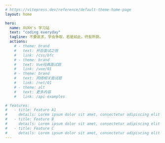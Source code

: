```yaml
---
# https://vitepress.dev/reference/default-theme-home-page
layout: home

hero:
  name: XUXH's 学习站
  text: "coding everyday"
  tagline: 不要哀求，学会争取，若是如此，终有所获。
  actions:
    # - theme: brand
    #   text: 开启面试之旅
    #   link: /css/bfc
    # - theme: brand
    #   text: Vue经典面试题
    #   link: /vue/01
    # - theme: brand
    #   text: 网络相关面试题
    #   link: /net/01
    # - theme: alt
    #   text: 更多内容
    #   link: /api-examples

# features:
#   - title: Feature A1
#     details: Lorem ipsum dolor sit amet, consectetur adipiscing elit
#   - title: Feature B
#     details: Lorem ipsum dolor sit amet, consectetur adipiscing elit
#   - title: Feature C
#     details: Lorem ipsum dolor sit amet, consectetur adipiscing elit
---
```


<script setup>
  import ParticleBox from './.vitepress/theme/ParticleBox.vue'
</script>

<ParticleBox></ParticleBox>